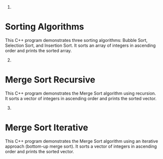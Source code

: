 1.
# Sorting Algorithms
This C++ program demonstrates three sorting algorithms: Bubble Sort, Selection Sort, and Insertion Sort.
It sorts an array of integers in ascending order and prints the sorted array.

2. 
# Merge Sort Recursive
This C++ program demonstrates the Merge Sort algorithm using recursion.
It sorts a vector of integers in ascending order and prints the sorted vector.

3.
# Merge Sort Iterative
This C++ program demonstrates the Merge Sort algorithm using an iterative approach (bottom-up merge sort).
It sorts a vector of integers in ascending order and prints the sorted vector.
